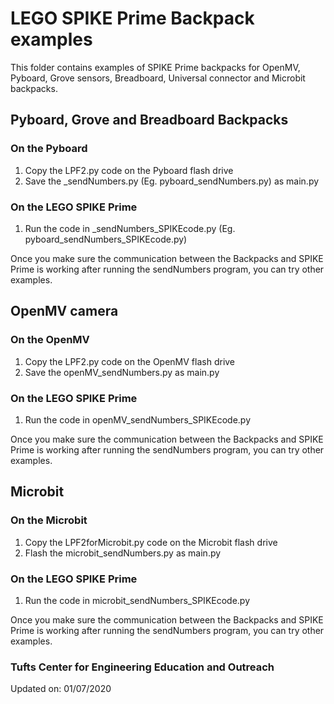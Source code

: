 # LEGO SPIKE Prime Backpack examples
This folder contains examples of SPIKE Prime backpacks for OpenMV, Pyboard, Grove sensors, Breadboard, Universal connector and Microbit backpacks. 

## Pyboard, Grove and Breadboard Backpacks
### On the Pyboard  
1. Copy the LPF2.py code on the Pyboard flash drive 
2. Save the <backpack>_sendNumbers.py (Eg. pyboard_sendNumbers.py) as main.py

### On the LEGO SPIKE Prime
1. Run the code in <backpack>_sendNumbers_SPIKEcode.py (Eg. pyboard_sendNumbers_SPIKEcode.py)

Once you make sure the communication between the Backpacks and SPIKE Prime is working after running the sendNumbers program, you can try other examples.

## OpenMV camera
### On the OpenMV  
1. Copy the LPF2.py code on the OpenMV flash drive 
2. Save the openMV_sendNumbers.py as main.py

### On the LEGO SPIKE Prime
1. Run the code in openMV_sendNumbers_SPIKEcode.py

Once you make sure the communication between the Backpacks and SPIKE Prime is working after running the sendNumbers program, you can try other examples.

## Microbit
### On the Microbit  
1. Copy the LPF2forMicrobit.py code on the Microbit flash drive 
2. Flash the microbit_sendNumbers.py as main.py

### On the LEGO SPIKE Prime
1. Run the code in microbit_sendNumbers_SPIKEcode.py

Once you make sure the communication between the Backpacks and SPIKE Prime is working after running the sendNumbers program, you can try other examples.

### Tufts Center for Engineering Education and Outreach
Updated on: 01/07/2020
